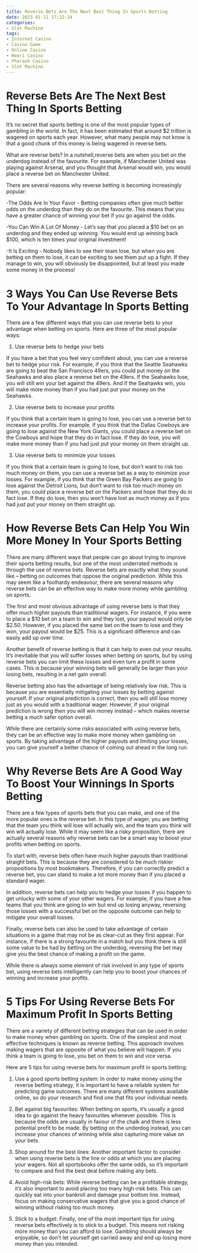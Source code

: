 ```yaml
---
title: Reverse Bets Are The Next Best Thing In Sports Betting
date: 2023-01-11 17:22:14
categories:
- Slot Machine
tags:
- Internet Casino
- Casino Game
- Online Casino
- Woori Casino
- Pharaoh Casino
- Slot Machine
---
```



#  Reverse Bets Are The Next Best Thing In Sports Betting

It’s no secret that sports betting is one of the most popular types of gambling in the world. In fact, it has been estimated that around $2 trillion is wagered on sports each year. However, what many people may not know is that a good chunk of this money is being wagered in reverse bets.

What are reverse bets? In a nutshell,reverse bets are when you bet on the underdog instead of the favourite. For example, if Manchester United was playing against Arsenal, and you thought that Arsenal would win, you would place a reverse bet on Manchester United.

There are several reasons why reverse betting is becoming increasingly popular:

-The Odds Are In Your Favor - Betting companies often give much better odds on the underdog than they do on the favourite. This means that you have a greater chance of winning your bet if you go against the odds.

-You Can Win A Lot Of Money - Let’s say that you placed a $10 bet on an underdog and they ended up winning. You would end up winning back $100, which is ten times your original investment!

-It Is Exciting - Nobody likes to see their team lose, but when you are betting on them to lose, it can be exciting to see them put up a fight. If they manage to win, you will obviously be disappointed, but at least you made some money in the process!

#  3 Ways You Can Use Reverse Bets To Your Advantage In Sports Betting

There are a few different ways that you can use reverse bets to your advantage when betting on sports. Here are three of the most popular ways:

1. Use reverse bets to hedge your bets

If you have a bet that you feel very confident about, you can use a reverse bet to hedge your risk. For example, if you think that the Seattle Seahawks are going to beat the San Francisco 49ers, you could put money on the Seahawks and also place a reverse bet on the 49ers. If the Seahawks lose, you will still win your bet against the 49ers. And if the Seahawks win, you will make more money than if you had just put your money on the Seahawks.

2. Use reverse bets to increase your profits

If you think that a certain team is going to lose, you can use a reverse bet to increase your profits. For example, if you think that the Dallas Cowboys are going to lose against the New York Giants, you could place a reverse bet on the Cowboys and hope that they do in fact lose. If they do lose, you will make more money than if you had just put your money on them straight up.

3. Use reverse bets to minimize your losses

If you think that a certain team is going to lose, but don’t want to risk too much money on them, you can use a reverse bet as a way to minimize your losses. For example, if you think that the Green Bay Packers are going to lose against the Detroit Lions, but don’t want to risk too much money on them, you could place a reverse bet on the Packers and hope that they do in fact lose. If they do lose, then you won’t have lost as much money as if you had just put your money on them straight up.

#  How Reverse Bets Can Help You Win More Money In Your Sports Betting

There are many different ways that people can go about trying to improve their sports betting results, but one of the most underrated methods is through the use of reverse bets. Reverse bets are exactly what they sound like – betting on outcomes that oppose the original prediction. While this may seem like a foolhardy endeavour, there are several reasons why reverse bets can be an effective way to make more money while gambling on sports.

The first and most obvious advantage of using reverse bets is that they offer much higher payouts than traditional wagers. For instance, if you were to place a $10 bet on a team to win and they lost, your payout would only be $2.50. However, if you placed the same bet on the team to lose and they won, your payout would be $25. This is a significant difference and can easily add up over time.

Another benefit of reverse betting is that it can help to even out your results. It’s inevitable that you will suffer losses when betting on sports, but by using reverse bets you can limit these losses and even turn a profit in some cases. This is because your winning bets will generally be larger than your losing bets, resulting in a net gain overall.

Reverse betting also has the advantage of being relatively low risk. This is because you are essentially mitigating your losses by betting against yourself. If your original prediction is correct, then you will still lose money just as you would with a traditional wager. However, if your original prediction is wrong then you will win money instead – which makes reverse betting a much safer option overall.

While there are certainly some risks associated with using reverse bets, they can be an effective way to make more money when gambling on sports. By taking advantage of the higher payouts and limiting your losses, you can give yourself a better chance of coming out ahead in the long run.

#  Why Reverse Bets Are A Good Way To Boost Your Winnings In Sports Betting

There are a few types of sports bets that you can make, and one of the more popular ones is the reverse bet. In this type of wager, you are betting that the team you think will lose will actually win, and the team you think will win will actually lose. While it may seem like a risky proposition, there are actually several reasons why reverse bets can be a smart way to boost your profits when betting on sports.

To start with, reverse bets often have much higher payouts than traditional straight bets. This is because they are considered to be much riskier propositions by most bookmakers. Therefore, if you can correctly predict a reverse bet, you can stand to make a lot more money than if you placed a standard wager.

In addition, reverse bets can help you to hedge your losses if you happen to get unlucky with some of your other wagers. For example, if you have a few teams that you think are going to win but end up losing anyway, reversing those losses with a successful bet on the opposite outcome can help to mitigate your overall losses.

Finally, reverse bets can also be used to take advantage of certain situations in a game that may not be as clear-cut as they first appear. For instance, if there is a strong favourite in a match but you think there is still some value to be had by betting on the underdog, reversing the bet may give you the best chance of making a profit on the game.

While there is always some element of risk involved in any type of sports bet, using reverse bets intelligently can help you to boost your chances of winning and increase your profits.

#  5 Tips For Using Reverse Bets For Maximum Profit In Sports Betting

There are a variety of different betting strategies that can be used in order to make money when gambling on sports. One of the simplest and most effective techniques is known as reverse betting. This approach involves making wagers that are opposite of what you believe will happen. If you think a team is going to lose, you bet on them to win and vice versa.

Here are 5 tips for using reverse bets for maximum profit in sports betting:

1) Use a good sports betting system: In order to make money using the reverse betting strategy, it is important to have a reliable system for predicting game outcomes. There are many different systems available online, so do your research and find one that fits your individual needs.

2) Bet against big favourites: When betting on sports, it’s usually a good idea to go against the heavy favourites whenever possible. This is because the odds are usually in favour of the chalk and there is less potential profit to be made. By betting on the underdog instead, you can increase your chances of winning while also capturing more value on your bets.

3) Shop around for the best lines: Another important factor to consider when using reverse bets is the line or odds at which you are placing your wagers. Not all sportsbooks offer the same odds, so it’s important to compare and find the best deal before making any bets.

4) Avoid high-risk bets: While reverse betting can be a profitable strategy, it’s also important to avoid placing too many high-risk bets. This can quickly eat into your bankroll and damage your bottom line. Instead, focus on making conservative wagers that give you a good chance of winning without risking too much money.

5) Stick to a budget: Finally, one of the most important tips for using reverse bets effectively is to stick to a budget. This means not risking more money than you can afford to lose. Gambling should always be enjoyable, so don’t let yourself get carried away and end up losing more money than you intended.